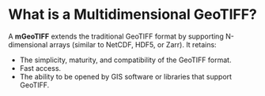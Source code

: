 # What is a Multidimensional GeoTIFF?

A **mGeoTIFF** extends the traditional GeoTIFF format by supporting
N-dimensional arrays (similar to NetCDF, HDF5, or Zarr). It retains:

- The simplicity, maturity, and compatibility of the GeoTIFF format.
- Fast access.
- The ability to be opened by GIS software or libraries that support GeoTIFF.

<!-- For more information, see the [Specification](../references/specification.md). -->
